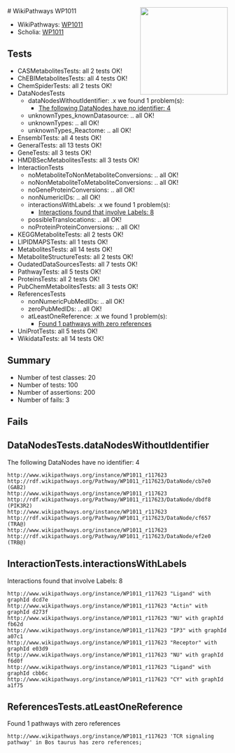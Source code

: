 <img style="float: right; width: 200px" src="https://upload.wikimedia.org/wikipedia/commons/thumb/8/83/Wplogo_with_text_500.png/640px-Wplogo_with_text_500.png" />
# WikiPathways WP1011

* WikiPathways: [WP1011](https://identifiers.org/wikipathways:WP1011)
* Scholia: [WP1011](https://scholia.toolforge.org/wikipathways/WP1011)
## Tests
* CASMetabolitesTests: all 2 tests OK!
* ChEBIMetabolitesTests: all 4 tests OK!
* ChemSpiderTests: all 2 tests OK!
* DataNodesTests
    * dataNodesWithoutIdentifier: .x we found 1 problem(s):
        * [The following DataNodes have no identifier: 4](#d2d32fa3)
    * unknownTypes_knownDatasource: .. all OK!
    * unknownTypes: .. all OK!
    * unknownTypes_Reactome: .. all OK!
* EnsemblTests: all 4 tests OK!
* GeneralTests: all 13 tests OK!
* GeneTests: all 3 tests OK!
* HMDBSecMetabolitesTests: all 3 tests OK!
* InteractionTests
    * noMetaboliteToNonMetaboliteConversions: .. all OK!
    * noNonMetaboliteToMetaboliteConversions: .. all OK!
    * noGeneProteinConversions: .. all OK!
    * nonNumericIDs: .. all OK!
    * interactionsWithLabels: .x we found 1 problem(s):
        * [Interactions found that involve Labels: 8](#630d267f)
    * possibleTranslocations: .. all OK!
    * noProteinProteinConversions: .. all OK!
* KEGGMetaboliteTests: all 2 tests OK!
* LIPIDMAPSTests: all 1 tests OK!
* MetabolitesTests: all 14 tests OK!
* MetaboliteStructureTests: all 2 tests OK!
* OudatedDataSourcesTests: all 7 tests OK!
* PathwayTests: all 5 tests OK!
* ProteinsTests: all 2 tests OK!
* PubChemMetabolitesTests: all 3 tests OK!
* ReferencesTests
    * nonNumericPubMedIDs: .. all OK!
    * zeroPubMedIDs: .. all OK!
    * atLeastOneReference: .x we found 1 problem(s):
        * [Found 1 pathways with zero references](#35eb778e)
* UniProtTests: all 5 tests OK!
* WikidataTests: all 14 tests OK!


## Summary

* Number of test classes: 20
* Number of tests: 100
* Number of assertions: 200
* Number of fails: 3

## Fails

<a name="d2d32fa3" />

## DataNodesTests.dataNodesWithoutIdentifier

The following DataNodes have no identifier: 4
```
http://www.wikipathways.org/instance/WP1011_r117623 http://rdf.wikipathways.org/Pathway/WP1011_r117623/DataNode/cb7e0 (GAB2)
http://www.wikipathways.org/instance/WP1011_r117623 http://rdf.wikipathways.org/Pathway/WP1011_r117623/DataNode/dbdf8 (PIK3R2)
http://www.wikipathways.org/instance/WP1011_r117623 http://rdf.wikipathways.org/Pathway/WP1011_r117623/DataNode/cf657 (TRA@)
http://www.wikipathways.org/instance/WP1011_r117623 http://rdf.wikipathways.org/Pathway/WP1011_r117623/DataNode/ef2e0 (TRB@)
```

<a name="630d267f" />

## InteractionTests.interactionsWithLabels

Interactions found that involve Labels: 8
```
http://www.wikipathways.org/instance/WP1011_r117623 "Ligand" with graphId dcd7e
http://www.wikipathways.org/instance/WP1011_r117623 "Actin" with graphId d273f
http://www.wikipathways.org/instance/WP1011_r117623 "NU" with graphId fb62d
http://www.wikipathways.org/instance/WP1011_r117623 "IP3" with graphId a07c1
http://www.wikipathways.org/instance/WP1011_r117623 "Receptor" with graphId e03d9
http://www.wikipathways.org/instance/WP1011_r117623 "NU" with graphId f6d0f
http://www.wikipathways.org/instance/WP1011_r117623 "Ligand" with graphId cbb6c
http://www.wikipathways.org/instance/WP1011_r117623 "CY" with graphId a1f75
```

<a name="35eb778e" />

## ReferencesTests.atLeastOneReference

Found 1 pathways with zero references
```
http://www.wikipathways.org/instance/WP1011_r117623 'TCR signaling pathway' in Bos taurus has zero references; 
```

